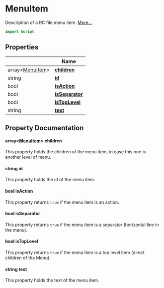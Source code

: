 # MenuItem

Description of a RC file menu item. [More...](#detailed-description)

```qml
import Script
```

## Properties

| | Name |
|-|-|
|array&lt;[MenuItem](../script/menuitem.md)>|**[children](#children)**|
|string|**[id](#id)**|
|bool|**[isAction](#isAction)**|
|bool|**[isSeparator](#isSeparator)**|
|bool|**[isTopLevel](#isTopLevel)**|
|string|**[text](#text)**|

## Property Documentation

#### <a name="children"></a>array&lt;[MenuItem](../script/menuitem.md)> **children**

This property holds the children of the menu item, in case this one is another level of menu.

#### <a name="id"></a>string **id**

This property holds the id of the menu item.

#### <a name="isAction"></a>bool **isAction**

This property returns `true` if the menu item is an action.

#### <a name="isSeparator"></a>bool **isSeparator**

This property returns `true` if the menu item is a separator (horizontal line in the menu).

#### <a name="isTopLevel"></a>bool **isTopLevel**

This property returns `true` if the menu item is a top level item (direct children of the Menu).

#### <a name="text"></a>string **text**

This property holds the text of the menu item.

